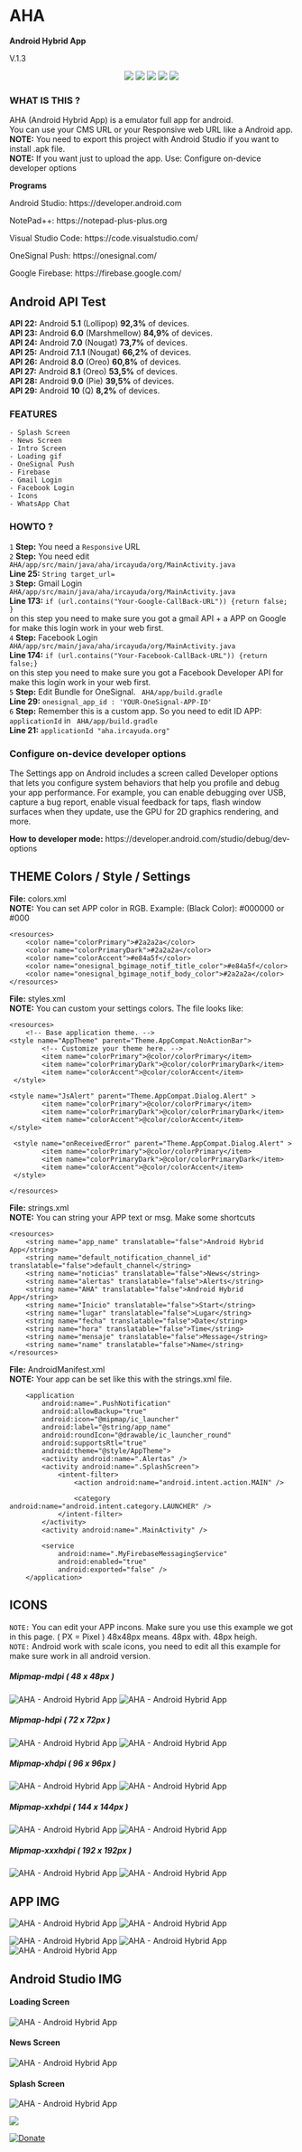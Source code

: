 # AHA
<strong>Android Hybrid App</strong>
<p>V.1.3</p>

<p align="center">
  <img src="https://img.shields.io/badge/Maintained%3F-Yes-green?style=for-the-badge">
  <img src="https://img.shields.io/github/license/unixfool/AHA?style=for-the-badge">
  <img src="https://img.shields.io/github/stars/unixfool/AHA?style=for-the-badge">
  <img src="https://img.shields.io/github/forks/unixfool/AHA?color=teal&style=for-the-badge">
  <img src="https://img.shields.io/github/issues/unixfool/AHA?color=violet&style=for-the-badge">
 </p>
 
### WHAT IS THIS ?
<p>
AHA (Android Hybrid App) is a emulator full app for android.<br/>
You can use your CMS URL or your Responsive web URL like a Android app.<br/>
<b>NOTE:</b> You need to export this project with Android Studio if you want to install .apk file.<br/>
<b>NOTE:</b> If you want just to upload the app. Use: Configure on-device developer options

</p>

<strong>Programs</strong>
<p>Android Studio: https://developer.android.com</p>
<p>NotePad++: https://notepad-plus-plus.org</p>
<p>Visual Studio Code: https://code.visualstudio.com/</p>
<p>OneSignal Push: https://onesignal.com/</p>
<p>Google Firebase: https://firebase.google.com/</p>

## Android API Test

<b>API 22:</b> Android <b>5.1</b> (Lollipop) <b>92,3%</b> of devices.<br/>
<b>API 23:</b> Android <b>6.0</b> (Marshmellow) <b>84,9%</b> of devices.<br/>
<b>API 24:</b> Android <b>7.0</b> (Nougat) <b>73,7%</b> of devices.<br/>
<b>API 25:</b> Android <b>7.1.1</b> (Nougat) <b>66,2%</b> of devices.<br/>
<b>API 26:</b> Android <b>8.0</b> (Oreo) <b>60,8%</b> of devices.<br/>
<b>API 27:</b> Android <b>8.1</b> (Oreo) <b>53,5%</b> of devices.<br/>
<b>API 28:</b> Android <b>9.0</b> (Pie) <b>39,5%</b> of devices.<br/>
<b>API 29:</b> Android <b>10</b> (Q) <b>8,2%</b> of devices.

### FEATURES
	- Splash Screen
	- News Screen
	- Intro Screen
	- Loading gif
	- OneSignal Push
	- Firebase
	- Gmail Login
	- Facebook Login
	- Icons
	- WhatsApp Chat
	
	
### HOWTO ?
`1` <b>Step:</b> You need a `Responsive` URL <br/>
`2` <b>Step:</b> You need edit `AHA/app/src/main/java/aha/ircayuda/org/MainActivity.java` <br/><b>Line 25:</b> `String target_url=`<br/>
`3` <b>Step:</b> Gmail Login `AHA/app/src/main/java/aha/ircayuda/org/MainActivity.java` <br/><b>Line 173:</b> `if (url.contains("Your-Google-CallBack-URL")) {return false; }`<br/>
on this step you need to make sure you got a gmail API + a APP on Google for make this login work in your web first.<br/>
`4` <b>Step:</b> Facebook Login `AHA/app/src/main/java/aha/ircayuda/org/MainActivity.java` <br/><b>Line 174:</b> `if (url.contains("Your-Facebook-CallBack-URL")) {return false;}`<br/>
on this step you need to make sure you got a Facebook Developer API for make this login work in your web first.<br/>
`5` <b>Step:</b> Edit Bundle for OneSignal. ` AHA/app/build.gradle`<br/>
<b>Line 29:</b> `onesignal_app_id : 'YOUR-OneSignal-APP-ID'`<br/>
`6` <b>Step:</b> Remember this is a custom app. So you need to edit ID APP: `applicationId` in ` AHA/app/build.gradle`<br/>
<b>Line 21:</b> `applicationId "aha.ircayuda.org"` <br/>

### Configure on-device developer options

<p>The Settings app on Android includes a screen called Developer options that lets you configure system behaviors that help you profile and debug your app performance. 
For example, you can enable debugging over USB, capture a bug report, enable visual feedback for taps, flash window surfaces when they update, use the GPU for 2D graphics rendering, and more. </p>
<p>
<b>How to developer mode:</b> https://developer.android.com/studio/debug/dev-options
</p>


## THEME Colors / Style / Settings

<p>
<b>File:</b> colors.xml<br/>
<b>NOTE:</b> You can set APP color in RGB. Example: (Black Color): #000000 or #000

```
<resources>
    <color name="colorPrimary">#2a2a2a</color>
    <color name="colorPrimaryDark">#2a2a2a</color>
    <color name="colorAccent">#e84a5f</color>
    <color name="onesignal_bgimage_notif_title_color">#e84a5f</color>
    <color name="onesignal_bgimage_notif_body_color">#2a2a2a</color>
</resources>
```
</p>

<p>
<b>File:</b> styles.xml<br/>
<b>NOTE:</b> You can custom your settings colors. The file looks like: 

```
<resources>
    <!-- Base application theme. -->
<style name="AppTheme" parent="Theme.AppCompat.NoActionBar">
        <!-- Customize your theme here. -->
        <item name="colorPrimary">@color/colorPrimary</item>
        <item name="colorPrimaryDark">@color/colorPrimaryDark</item>
        <item name="colorAccent">@color/colorAccent</item>
 </style>

<style name="JsAlert" parent="Theme.AppCompat.Dialog.Alert" >
        <item name="colorPrimary">@color/colorPrimary</item>
        <item name="colorPrimaryDark">@color/colorPrimaryDark</item>
        <item name="colorAccent">@color/colorAccent</item>
</style>

 <style name="onReceivedError" parent="Theme.AppCompat.Dialog.Alert" >
        <item name="colorPrimary">@color/colorPrimary</item>
        <item name="colorPrimaryDark">@color/colorPrimaryDark</item>
        <item name="colorAccent">@color/colorAccent</item>
 </style>

</resources>
```
</p>



</p>

<p>
<b>File:</b> strings.xml<br/>
<b>NOTE:</b> You can string your APP text or msg. Make some shortcuts

```
<resources>
    <string name="app_name" translatable="false">Android Hybrid App</string>
    <string name="default_notification_channel_id" translatable="false">default_channel</string>
    <string name="noticias" translatable="false">News</string>
    <string name="alertas" translatable="false">Alerts</string>
    <string name="AHA" translatable="false">Android Hybrid App</string>
    <string name="Inicio" translatable="false">Start</string>
    <string name="lugar" translatable="false">Lugar</string>
    <string name="fecha" translatable="false">Date</string>
    <string name="hora" translatable="false">Time</string>
    <string name="mensaje" translatable="false">Message</string>
    <string name="name" translatable="false">Name</string>
</resources>

```
</p>

<p>
<b>File:</b> AndroidManifest.xml<br/>
<b>NOTE:</b> Your app can be set like this with the strings.xml file.

```
    <application
        android:name=".PushNotification"
        android:allowBackup="true"
        android:icon="@mipmap/ic_launcher"
        android:label="@string/app_name"
        android:roundIcon="@drawable/ic_launcher_round"
        android:supportsRtl="true"
        android:theme="@style/AppTheme">
        <activity android:name=".Alertas" />
        <activity android:name=".SplashScreen">
            <intent-filter>
                <action android:name="android.intent.action.MAIN" />

                <category android:name="android.intent.category.LAUNCHER" />
            </intent-filter>
        </activity>
        <activity android:name=".MainActivity" />

        <service
            android:name=".MyFirebaseMessagingService"
            android:enabled="true"
            android:exported="false" />
    </application>

```
</p>


## ICONS

`NOTE:` You can edit your APP incons. Make sure you use this example we got in this page. ( PX = Pixel ) 48x48px means. 48px with. 48px heigh.<br/>
`NOTE:` Android work with scale icons, you need to edit all this example for make sure work in all android version.

##### Mipmap-mdpi ( 48 x 48px )
<img src="https://ircayuda.org/aha/img/mipmap-mdpi/ic_launcher.png" alt="AHA - Android Hybrid App"/> <img src="https://ircayuda.org/aha/img/mipmap-mdpi/ic_launcher_round.png" alt="AHA - Android Hybrid App"/>

##### Mipmap-hdpi ( 72 x 72px ) 
<img src="https://ircayuda.org/aha/img/mipmap-hdpi/ic_launcher.png" alt="AHA - Android Hybrid App"/> <img src="https://ircayuda.org/aha/img/mipmap-hdpi/ic_launcher_round.png" alt="AHA - Android Hybrid App"/>

##### Mipmap-xhdpi ( 96 x 96px )
<img src="https://ircayuda.org/aha/img/mipmap-xhdpi/ic_launcher.png" alt="AHA - Android Hybrid App"/> <img src="https://ircayuda.org/aha/img/mipmap-xhdpi/ic_launcher_round.png" alt="AHA - Android Hybrid App"/>

##### Mipmap-xxhdpi ( 144 x 144px )
<img src="https://ircayuda.org/aha/img/mipmap-xxhdpi/ic_launcher.png" alt="AHA - Android Hybrid App"/> <img src="https://ircayuda.org/aha/img/mipmap-xxhdpi/ic_launcher_round.png" alt="AHA - Android Hybrid App"/>

##### Mipmap-xxxhdpi ( 192 x 192px )
<img src="https://ircayuda.org/aha/img/mipmap-xxxhdpi/ic_launcher.png" alt="AHA - Android Hybrid App"/> <img src="https://ircayuda.org/aha/img/mipmap-xxxhdpi/ic_launcher_round.png" alt="AHA - Android Hybrid App"/>


## APP IMG

<img src="https://ircayuda.org/aha/img/APP/appz/aha.jpg" alt="AHA - Android Hybrid App" /> 
<img src="https://ircayuda.org/aha/img/APP/appz/alertas.jpg" alt="AHA - Android Hybrid App" />

<img src="https://ircayuda.org/aha/img/APP/appz/ic_stat_ic_notification.png" alt="AHA - Android Hybrid App" /> <img src="https://ircayuda.org/aha/img/APP/appz/logo.png" alt="AHA - Android Hybrid App" /> <img src="https://ircayuda.org/aha/img/APP/appz/ic_launcher_round.png" alt="AHA - Android Hybrid App" />

## Android Studio IMG

#### Loading Screen
<img src="https://ircayuda.org/aha/img/APP/loading.jpg" alt="AHA - Android Hybrid App" />

#### News Screen
<img src="https://ircayuda.org/aha/img/APP/news.jpg" alt="AHA - Android Hybrid App" />

#### Splash Screen
<img src="https://ircayuda.org/aha/img/APP/splash.jpg" alt="AHA - Android Hybrid App" />
 
 
 <p>
 <a href="https://www.buymeacoffee.com/unixfool"><img src="https://img.buymeacoffee.com/button-api/?text=Buy me a beer&emoji=🍺&slug=unixfool&button_colour=FFDD00&font_colour=000000&font_family=Cookie&outline_colour=000000&coffee_colour=ffffff"></a>
 
 [![Donate](https://img.shields.io/badge/Donate-PayPal-green.svg)](https://www.paypal.com/donate?hosted_button_id=UFGGRHGXKW64W)
 
 </p>
 
